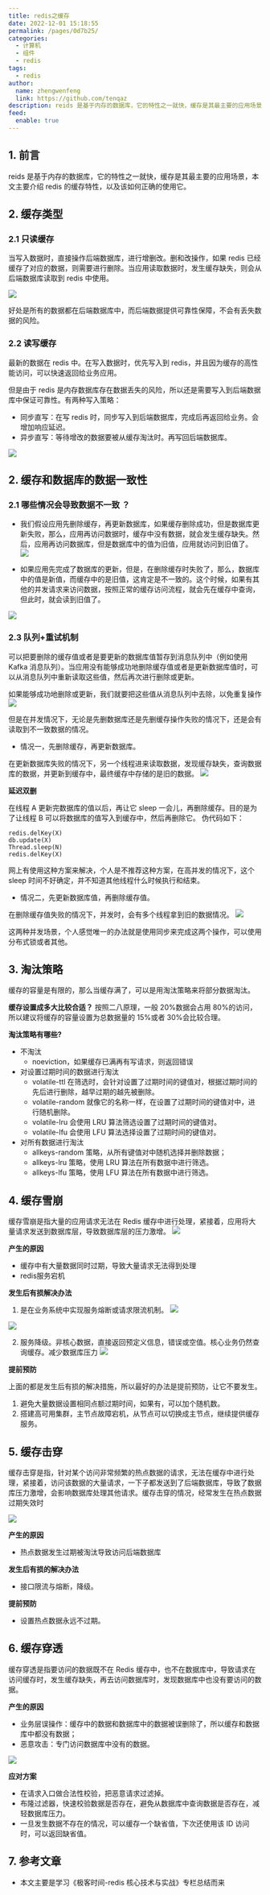 ```yaml
---
title: redis之缓存
date: 2022-12-01 15:18:55
permalink: /pages/0d7b25/
categories: 
  - 计算机
  - 组件
  - redis
tags: 
  - redis
author: 
  name: zhengwenfeng
  link: https://github.com/tenqaz
description: reids 是基于内存的数据库，它的特性之一就快，缓存是其最主要的应用场景，本文主要介绍 redis 的缓存特性，以及该如何正确的使用它。
feed: 
  enable: true
---
```

## 1. 前言

reids 是基于内存的数据库，它的特性之一就快，缓存是其最主要的应用场景，本文主要介绍 redis 的缓存特性，以及该如何正确的使用它。

## 2. 缓存类型

### 2.1 只读缓存
当写入数据时，直接操作后端数据库，进行增删改。删和改操作，如果 redis 已经缓存了对应的数据，则需要进行删除。当应用读取数据时，发生缓存缺失，则会从后端数据库读取到 redis 中使用。

![](https://gcore.jsdelivr.net/gh/tenqaz/BLOG-CDN@main/16698736280551669873627898.png)

好处是所有的数据都在后端数据库中，而后端数据提供可靠性保障，不会有丢失数据的风险。

### 2.2 读写缓存

最新的数据在 redis 中。在写入数据时，优先写入到 redis，并且因为缓存的高性能访问，可以快速返回给业务应用。

但是由于 redis 是内存数据库存在数据丢失的风险，所以还是需要写入到后端数据库中保证可靠性。有两种写入策略：

* 同步直写：在写 redis 时，同步写入到后端数据库，完成后再返回给业务。会增加响应延迟。
* 异步直写：等待增改的数据要被从缓存淘汰时。再写回后端数据库。

![](https://gcore.jsdelivr.net/gh/tenqaz/BLOG-CDN@main/20210821160147.png)

## 2. 缓存和数据库的数据一致性 

### 2.1 哪些情况会导致数据不一致 ？
* 我们假设应用先删除缓存，再更新数据库，如果缓存删除成功，但是数据库更新失败，那么，应用再访问数据时，缓存中没有数据，就会发生缓存缺失。然后，应用再访问数据库，但是数据库中的值为旧值，应用就访问到旧值了。
![](https://gcore.jsdelivr.net/gh/tenqaz/BLOG-CDN@main/20210821165902.png)

* 如果应用先完成了数据库的更新，但是，在删除缓存时失败了，那么，数据库中的值是新值，而缓存中的是旧值，这肯定是不一致的。这个时候，如果有其他的并发请求来访问数据，按照正常的缓存访问流程，就会先在缓存中查询，但此时，就会读到旧值了。

![](https://gcore.jsdelivr.net/gh/tenqaz/BLOG-CDN@main/20210821165926.png)


### 2.3 队列+重试机制

可以把要删除的缓存值或者是要更新的数据库值暂存到消息队列中（例如使用 Kafka 消息队列）。当应用没有能够成功地删除缓存值或者是更新数据库值时，可以从消息队列中重新读取这些值，然后再次进行删除或更新。

如果能够成功地删除或更新，我们就要把这些值从消息队列中去除，以免重复操作
![](https://gcore.jsdelivr.net/gh/tenqaz/BLOG-CDN@main/20210821170101.png)

但是在并发情况下，无论是先删数据库还是先删缓存操作失败的情况下，还是会有读取到不一致数据的情况。

* 情况一，先删除缓存，再更新数据库。

在更新数据库失败的情况下，另一个线程进来读取数据，发现缓存缺失，查询数据库的数据，并更新到缓存中，最终缓存中存储的是旧的数据。
![](https://gcore.jsdelivr.net/gh/tenqaz/BLOG-CDN@main/16698745230571669874522842.png)

**延迟双删**

在线程 A 更新完数据库的值以后，再让它 sleep 一会儿，再删除缓存。目的是为了让线程 B 可以将数据库的值写入到缓存中，然后再删除它。
伪代码如下：
```shell
redis.delKey(X)
db.update(X)
Thread.sleep(N)
redis.delKey(X)
```

网上有使用这种方案来解决，个人是不推荐这种方案，在高并发的情况下，这个 sleep 时间不好确定，并不知道其他线程什么时候执行和结束。


* 情况二，先更新数据库值，再删除缓存值。

在删除缓存值失败的情况下，并发时，会有多个线程拿到旧的数据情况。
![](https://gcore.jsdelivr.net/gh/tenqaz/BLOG-CDN@main/20210821170146.png)

这两种并发场景，个人感觉唯一的办法就是使用同步来完成这两个操作，可以使用分布式锁或者其他。

## 3. 淘汰策略

缓存的容量是有限的，那么当缓存满了，可以是用淘汰策略来将部分数据淘汰。

**缓存设置成多大比较合适？**
按照二八原理，一般 20%数据会占用 80%的访问，所以建议将缓存的容量设置为总数据量的 15%或者 30%会比较合理。

**淘汰策略有哪些?**

* 不淘汰
	* noeviction，如果缓存已满再有写请求，则返回错误
* 对设置过期时间的数据进行淘汰
	* volatile-ttl 在筛选时，会针对设置了过期时间的键值对，根据过期时间的先后进行删除，越早过期的越先被删除。
	* volatile-random 就像它的名称一样，在设置了过期时间的键值对中，进行随机删除。
	* volatile-lru 会使用 LRU 算法筛选设置了过期时间的键值对。
	* volatile-lfu 会使用 LFU 算法选择设置了过期时间的键值对。
* 对所有数据进行淘汰
	* allkeys-random 策略，从所有键值对中随机选择并删除数据；
	* allkeys-lru 策略，使用 LRU 算法在所有数据中进行筛选。
	* allkeys-lfu 策略，使用 LFU 算法在所有数据中进行筛选。


## 4. 缓存雪崩

缓存雪崩是指大量的应用请求无法在 Redis 缓存中进行处理，紧接着，应用将大量请求发送到数据库层，导致数据库层的压力激增。
![](https://gcore.jsdelivr.net/gh/tenqaz/BLOG-CDN@main/20210821171202.png)

**产生的原因**

* 缓存中有大量数据同时过期，导致大量请求无法得到处理
* redis服务宕机

**发生后有损解决办法**

1. 是在业务系统中实现服务熔断或请求限流机制。
![](https://gcore.jsdelivr.net/gh/tenqaz/BLOG-CDN@main/20210821172007.png)

![](https://gcore.jsdelivr.net/gh/tenqaz/BLOG-CDN@main/20210821172020.png)

2. 服务降级。非核心数据，直接返回预定义信息，错误或空值。核心业务仍然查询缓存。减少数据库压力
![](https://gcore.jsdelivr.net/gh/tenqaz/BLOG-CDN@main/20210821171612.png)


**提前预防**

上面的都是发生后有损的解决措施，所以最好的办法是提前预防，让它不要发生。

1. 避免大量数据设置相同点额过期时间，如果有，可以加个随机数。
2. 搭建高可用集群，主节点故障宕机，从节点可以切换成主节点，继续提供缓存服务。


## 5. 缓存击穿

缓存击穿是指，针对某个访问非常频繁的热点数据的请求，无法在缓存中进行处理，紧接着，访问该数据的大量请求，一下子都发送到了后端数据库，导致了数据库压力激增，会影响数据库处理其他请求。缓存击穿的情况，经常发生在热点数据过期失效时

![]( https://gcore.jsdelivr.net/gh/tenqaz/BLOG-CDN@main/20210821172448.png )


**产生的原因**

* 热点数据发生过期被淘汰导致访问后端数据库

**发生后有损的解决办法**

* 接口限流与熔断，降级。

**提前预防**

* 设置热点数据永远不过期。

## 6. 缓存穿透

缓存穿透是指要访问的数据既不在 Redis 缓存中，也不在数据库中，导致请求在访问缓存时，发生缓存缺失，再去访问数据库时，发现数据库中也没有要访问的数据。

**产生的原因**
* 业务层误操作：缓存中的数据和数据库中的数据被误删除了，所以缓存和数据库中都没有数据；
* 恶意攻击：专门访问数据库中没有的数据。

![](https://gcore.jsdelivr.net/gh/tenqaz/BLOG-CDN@main/20210821172735.png)


**应对方案**
* 在请求入口做合法性校验，把恶意请求过滤掉。
* 布隆过滤器，快速校验数据是否存在，避免从数据库中查询数据是否存在，减轻数据库压力。
* 一旦发生数据不存在的情况，可以缓存一个缺省值，下次还使用该 ID 访问时，可以返回缺省值。


## 7. 参考文章

* 本文主要是学习《极客时间-redis 核心技术与实战》专栏总结而来